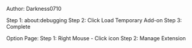 Author: Darkness0710

Step 1: about:debugging
Step 2: Click Load Temporary Add-on
Step 3: Complete

Option Page:
Step 1: Right Mouse - Click icon
Step 2: Manage Extension
